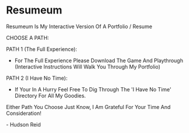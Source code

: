 # Resumeum
Resumeum Is My Interactive Version Of A Portfolio / Resume

CHOOSE A PATH:

PATH 1 (The Full Experience):
  - For The Full Experience Please Download The Game And Playthrough (Interactive Instructions Will Walk You Through My Portfolio)

PATH 2 (I Have No Time):
  - If Your In A Hurry Feel Free To Dig Through The 'I Have No Time' Directory For All My Goodies.

Either Path You Choose Just Know, I Am Grateful For Your Time And Consideration!

  \- Hudson Reid
